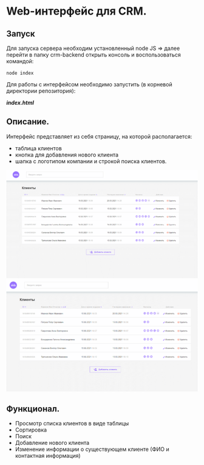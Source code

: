 # Web-интерфейс для CRM.

## Запуск

Для запуска сервера необходим установленный node JS => далее перейти в папку crm-backend открыть консоль и воспользоваться командой:
```
node index
```
Для работы с интерфейсом необходимо запустить (в корневой директории репозитория):

***index.html***

## Описание.

Интерфейс представляет из себя страницу, на которой располагается:

+ таблица клиентов
+ кнопка для добавления нового клиента
+ шапка с логотипом компании и строкой поиска клиентов.

![Интерфейс программы](screenshots/GIF-1.gif "Интерфейс программы")
![Интерфейс программы](screenshots/GIF-2.gif "Интерфейс программы")

## Функционал.

+ Просмотр списка клиентов в виде таблицы
+ Сортировка
+ Поиск
+ Добавление нового клиента
+ Изменение информации о существующем клиенте (ФИО и контактная информация)
